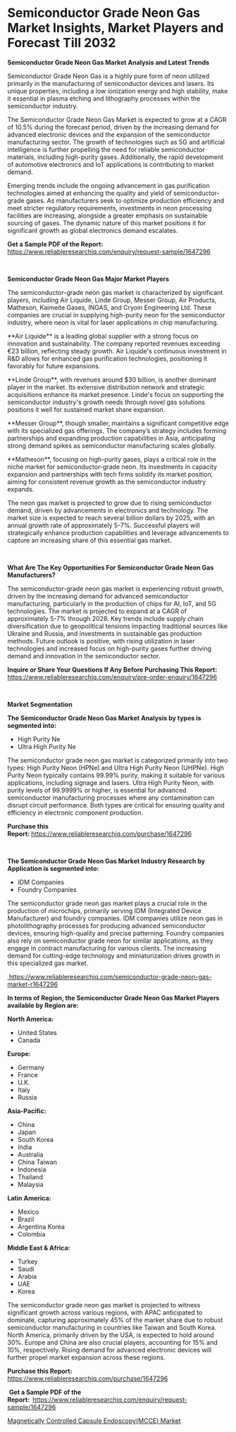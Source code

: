 <p><h1>Semiconductor Grade Neon Gas Market Insights, Market Players and Forecast Till 2032</h1></p><p><strong>Semiconductor Grade Neon Gas Market Analysis and Latest Trends</strong></p>
<p><p>Semiconductor Grade Neon Gas is a highly pure form of neon utilized primarily in the manufacturing of semiconductor devices and lasers. Its unique properties, including a low ionization energy and high stability, make it essential in plasma etching and lithography processes within the semiconductor industry. </p><p>The Semiconductor Grade Neon Gas Market is expected to grow at a CAGR of 10.5% during the forecast period, driven by the increasing demand for advanced electronic devices and the expansion of the semiconductor manufacturing sector. The growth of technologies such as 5G and artificial intelligence is further propelling the need for reliable semiconductor materials, including high-purity gases. Additionally, the rapid development of automotive electronics and IoT applications is contributing to market demand. </p><p>Emerging trends include the ongoing advancement in gas purification technologies aimed at enhancing the quality and yield of semiconductor-grade gases. As manufacturers seek to optimize production efficiency and meet stricter regulatory requirements, investments in neon processing facilities are increasing, alongside a greater emphasis on sustainable sourcing of gases. The dynamic nature of this market positions it for significant growth as global electronics demand escalates.</p></p>
<p><strong>Get a Sample PDF of the Report:&nbsp;</strong> <a href="https://www.reliableresearchiq.com/enquiry/request-sample/1647296?utm_campaign=2843&utm_medium=2&utm_source=Github&utm_content=ia&utm_term=29032025&utm_id=semiconductor-grade-neon-gas">https://www.reliableresearchiq.com/enquiry/request-sample/1647296</a></p>
<p>&nbsp;</p>
<p><strong>Semiconductor Grade Neon Gas Major Market Players</strong></p>
<p><p>The semiconductor-grade neon gas market is characterized by significant players, including Air Liquide, Linde Group, Messer Group, Air Products, Matheson, Kaimeite Gases, INGAS, and Cryoin Engineering Ltd. These companies are crucial in supplying high-purity neon for the semiconductor industry, where neon is vital for laser applications in chip manufacturing.</p><p>**Air Liquide** is a leading global supplier with a strong focus on innovation and sustainability. The company reported revenues exceeding €23 billion, reflecting steady growth. Air Liquide's continuous investment in R&D allows for enhanced gas purification technologies, positioning it favorably for future expansions.</p><p>**Linde Group**, with revenues around $30 billion, is another dominant player in the market. Its extensive distribution network and strategic acquisitions enhance its market presence. Linde's focus on supporting the semiconductor industry's growth needs through novel gas solutions positions it well for sustained market share expansion.</p><p>**Messer Group**, though smaller, maintains a significant competitive edge with its specialized gas offerings. The company’s strategy includes forming partnerships and expanding production capabilities in Asia, anticipating strong demand spikes as semiconductor manufacturing scales globally.</p><p>**Matheson**, focusing on high-purity gases, plays a critical role in the niche market for semiconductor-grade neon. Its investments in capacity expansion and partnerships with tech firms solidify its market position, aiming for consistent revenue growth as the semiconductor industry expands.</p><p>The neon gas market is projected to grow due to rising semiconductor demand, driven by advancements in electronics and technology. The market size is expected to reach several billion dollars by 2025, with an annual growth rate of approximately 5-7%. Successful players will strategically enhance production capabilities and leverage advancements to capture an increasing share of this essential gas market.</p></p>
<p>&nbsp;</p>
<p><strong>What Are The Key Opportunities For Semiconductor Grade Neon Gas Manufacturers?</strong></p>
<p><p>The semiconductor-grade neon gas market is experiencing robust growth, driven by the increasing demand for advanced semiconductor manufacturing, particularly in the production of chips for AI, IoT, and 5G technologies. The market is projected to expand at a CAGR of approximately 5-7% through 2028. Key trends include supply chain diversification due to geopolitical tensions impacting traditional sources like Ukraine and Russia, and investments in sustainable gas production methods. Future outlook is positive, with rising utilization in laser technologies and increased focus on high-purity gases further driving demand and innovation in the semiconductor sector.</p></p>
<p><strong>Inquire or Share Your Questions If Any Before Purchasing This Report:</strong> <a href="https://www.reliableresearchiq.com/enquiry/pre-order-enquiry/1647296?utm_campaign=2843&utm_medium=2&utm_source=Github&utm_content=ia&utm_term=29032025&utm_id=semiconductor-grade-neon-gas">https://www.reliableresearchiq.com/enquiry/pre-order-enquiry/1647296</a></p>
<p>&nbsp;</p>
<p><strong>Market Segmentation</strong></p>
<p><strong>The Semiconductor Grade Neon Gas Market Analysis by types is segmented into:</strong></p>
<p><ul><li>High Purity Ne</li><li>Ultra High Purity Ne</li></ul></p>
<p><p>The semiconductor grade neon gas market is categorized primarily into two types: High Purity Neon (HPNe) and Ultra High Purity Neon (UHPNe). High Purity Neon typically contains 99.99% purity, making it suitable for various applications, including signage and lasers. Ultra High Purity Neon, with purity levels of 99.9999% or higher, is essential for advanced semiconductor manufacturing processes where any contamination can disrupt circuit performance. Both types are critical for ensuring quality and efficiency in electronic component production.</p></p>
<p><strong>Purchase this Report:&nbsp;</strong><a href="https://www.reliableresearchiq.com/purchase/1647296?utm_campaign=2843&utm_medium=2&utm_source=Github&utm_content=ia&utm_term=29032025&utm_id=semiconductor-grade-neon-gas">https://www.reliableresearchiq.com/purchase/1647296</a></p>
<p>&nbsp;</p>
<p><strong>The Semiconductor Grade Neon Gas Market Industry Research by Application is segmented into:</strong></p>
<p><ul><li>IDM Companies</li><li>Foundry Companies</li></ul></p>
<p><p>The semiconductor grade neon gas market plays a crucial role in the production of microchips, primarily serving IDM (Integrated Device Manufacturer) and foundry companies. IDM companies utilize neon gas in photolithography processes for producing advanced semiconductor devices, ensuring high-quality and precise patterning. Foundry companies also rely on semiconductor grade neon for similar applications, as they engage in contract manufacturing for various clients. The increasing demand for cutting-edge technology and miniaturization drives growth in this specialized gas market.</p></p>
<p><a href="https://www.reliableresearchiq.com/semiconductor-grade-neon-gas-market-r1647296?utm_campaign=2843&utm_medium=2&utm_source=Github&utm_content=ia&utm_term=29032025&utm_id=semiconductor-grade-neon-gas">&nbsp;https://www.reliableresearchiq.com/semiconductor-grade-neon-gas-market-r1647296</a></p>
<p><strong>In terms of Region, the Semiconductor Grade Neon Gas Market Players available by Region are:</strong></p>
<p>
    <p> <strong> North America: </strong>
        <ul>
            <li>United States</li>
            <li>Canada</li>
        </ul>
        </p> 
    <p> <strong> Europe: </strong>
        <ul>
            <li>Germany</li>
            <li>France</li>
            <li>U.K.</li>
            <li>Italy</li>
            <li>Russia</li>
        </ul>
        </p> 
    <p> <strong> Asia-Pacific: </strong>
        <ul>
            <li>China</li>
            <li>Japan</li>
            <li>South Korea</li>
            <li>India</li>
            <li>Australia</li>
            <li>China Taiwan</li>
            <li>Indonesia</li>
            <li>Thailand</li>
            <li>Malaysia</li>
        </ul>
        </p> 
    <p> <strong> Latin America: </strong>
        <ul>
            <li>Mexico</li>
            <li>Brazil</li>
            <li>Argentina Korea</li>
            <li>Colombia</li>
        </ul>
        </p> 
    <p> <strong> Middle East & Africa: </strong>
        <ul>
            <li>Turkey</li>
            <li>Saudi</li>
            <li>Arabia</li>
            <li>UAE</li>
            <li>Korea</li>
        </ul>
    </p>
    </p>
<p><p>The semiconductor grade neon gas market is projected to witness significant growth across various regions, with APAC anticipated to dominate, capturing approximately 45% of the market share due to robust semiconductor manufacturing in countries like Taiwan and South Korea. North America, primarily driven by the USA, is expected to hold around 30%. Europe and China are also crucial players, accounting for 15% and 10%, respectively. Rising demand for advanced electronic devices will further propel market expansion across these regions.</p></p>
<p><strong>Purchase this Report: </strong><a href="https://www.reliableresearchiq.com/purchase/1647296?utm_campaign=2843&utm_medium=2&utm_source=Github&utm_content=ia&utm_term=29032025&utm_id=semiconductor-grade-neon-gas">https://www.reliableresearchiq.com/purchase/1647296</a></p>
<p>&nbsp;<strong>Get a Sample PDF of the Report:&nbsp;&nbsp;</strong><a href="https://www.reliableresearchiq.com/enquiry/request-sample/1647296?utm_campaign=2843&utm_medium=2&utm_source=Github&utm_content=ia&utm_term=29032025&utm_id=semiconductor-grade-neon-gas">https://www.reliableresearchiq.com/enquiry/request-sample/1647296</a></p>
<p><strong></strong></p>
<p><p><a href="https://github.com/bholdsfofie/Market-Research-Report-List-1/blob/main/magnetically-controlled-capsule-endoscopymcce-market.md?utm_campaign=2843&utm_medium=2&utm_source=Github&utm_content=ia&utm_term=29032025&utm_id=semiconductor-grade-neon-gas">Magnetically Controlled Capsule Endoscopy(MCCE) Market</a></p></p>